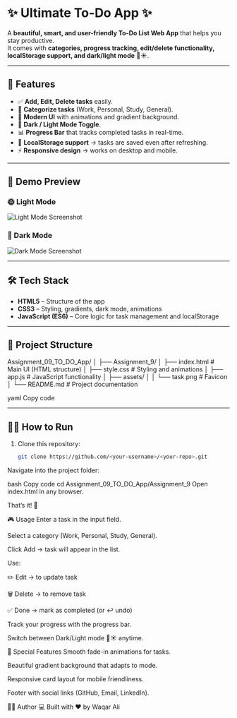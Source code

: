 # ✨ Ultimate To-Do App ✨

A **beautiful, smart, and user-friendly To-Do List Web App** that helps you stay productive.  
It comes with **categories, progress tracking, edit/delete functionality, localStorage support, and dark/light mode** 🌙☀️.

---

## 🚀 Features

- ✅ **Add, Edit, Delete tasks** easily.
- 📂 **Categorize tasks** (Work, Personal, Study, General).
- 🎨 **Modern UI** with animations and gradient background.
- 🌙 **Dark / Light Mode Toggle**.
- 📊 **Progress Bar** that tracks completed tasks in real-time.
- 💾 **LocalStorage support** → tasks are saved even after refreshing.
- ⚡ **Responsive design** → works on desktop and mobile.

---

## 📸 Demo Preview

### 🌞 Light Mode
![Light Mode Screenshot](./assets/)

### 🌙 Dark Mode
![Dark Mode Screenshot](./assets/dark-mode.png)

---

## 🛠️ Tech Stack

- **HTML5** – Structure of the app  
- **CSS3** – Styling, gradients, dark mode, animations  
- **JavaScript (ES6)** – Core logic for task management and localStorage  

---

## 📂 Project Structure

Assignment_09_TO_DO_App/
│
├── Assignment_9/
│ ├── index.html # Main UI (HTML structure)
│ ├── style.css # Styling and animations
│ ├── app.js # JavaScript functionality
│ ├── assets/
│ │ └── task.png # Favicon
│ └── README.md # Project documentation

yaml
Copy code

---

## 🧑‍💻 How to Run

1. Clone this repository:
   ```bash
   git clone https://github.com/<your-username>/<your-repo>.git
Navigate into the project folder:

bash
Copy code
cd Assignment_09_TO_DO_App/Assignment_9
Open index.html in any browser.

That’s it! 🎉

🎮 Usage
Enter a task in the input field.

Select a category (Work, Personal, Study, General).

Click Add → task will appear in the list.

Use:

✏️ Edit → to update task

🗑️ Delete → to remove task

✅ Done → mark as completed (or ↩️ undo)

Track your progress with the progress bar.

Switch between Dark/Light mode 🌙☀️ anytime.

🌟 Special Features
Smooth fade-in animations for tasks.

Beautiful gradient background that adapts to mode.

Responsive card layout for mobile friendliness.

Footer with social links (GitHub, Email, LinkedIn).

👨‍💻 Author
💻 Built with ❤️ by Waqar Ali
